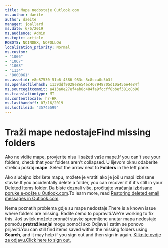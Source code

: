 ```yaml
---
title: Mapa nedostaje Outlook.com
ms.author: daeite
author: daeite
manager: joallard
ms.date: 6/6/2019
ms.audience: Admin
ms.topic: article
ROBOTS: NOINDEX, NOFOLLOW
localization_priority: Normal
ms.custom:
- "1066"
- "1067"
- "1068"
- "1134"
- "8000061"
ms.assetid: e8e87530-51b6-4386-983c-8c8cca0c5b3f
ms.openlocfilehash: 1139ddf9028e8e54ec467948705d10a456e4e84f
ms.sourcegitcommit: a413a0e27ef4ab8c484fa9fccff8bbef381c8b96
ms.translationtype: MT
ms.contentlocale: hr-HR
ms.lasthandoff: 07/16/2019
ms.locfileid: "35745599"
---
```

# <a name="find-missing-folders"></a><span data-ttu-id="623a1-102">Traži mape nedostaje</span><span class="sxs-lookup"><span data-stu-id="623a1-102">Find missing folders</span></span>

<span data-ttu-id="623a1-103">Ako ne vidite mape, provjerite nisu li sažeti vaše mape.</span><span class="sxs-lookup"><span data-stu-id="623a1-103">If you can't see your folders, check that your folders aren't collapsed.</span></span> <span data-ttu-id="623a1-104">U lijevom oknu odaberite strelicu pokraj **mape** .</span><span class="sxs-lookup"><span data-stu-id="623a1-104">Select the arrow next to **Folders** in the left pane.</span></span>
  
<span data-ttu-id="623a1-105">Ako slučajno izbrišete mapu, možete je vratiti ako je još u mapi Izbrisane stavke.</span><span class="sxs-lookup"><span data-stu-id="623a1-105">If you accidentally delete a folder, you can recover it if it's still in your Deleted Items folder.</span></span> <span data-ttu-id="623a1-106">Da biste doznali više, pročitajte [vraćanja izbrisane poruke e-pošte u Outlook.com](https://support.office.com/article/cf06ab1b-ae0b-418c-a4d9-4e895f83ed50?wt.mc_id=Office_Outlook_com_Alchemy).</span><span class="sxs-lookup"><span data-stu-id="623a1-106">To learn more, read [Restoring deleted email messages in Outlook.com](https://support.office.com/article/cf06ab1b-ae0b-418c-a4d9-4e895f83ed50?wt.mc_id=Office_Outlook_com_Alchemy).</span></span>
  
<span data-ttu-id="623a1-107">Nema poznatih problema gdje su mape nedostaje.</span><span class="sxs-lookup"><span data-stu-id="623a1-107">There is a known issue where folders are missing.</span></span> <span data-ttu-id="623a1-108">Radite ćemo to popraviti.</span><span class="sxs-lookup"><span data-stu-id="623a1-108">We're working to fix this.</span></span> <span data-ttu-id="623a1-109">Još uvijek možete pronaći stavke spremljene unutar mapa nedostaje pomoću **pretraživanja**i mogu pomoći ako Odjava i zatim se ponovo prijaviti.</span><span class="sxs-lookup"><span data-stu-id="623a1-109">You can still find items saved within the missing folders using **Search**, and it may help if you sign out and then sign in again.</span></span> [<span data-ttu-id="623a1-110">Kliknite ovdje za odjavu.</span><span class="sxs-lookup"><span data-stu-id="623a1-110">Click here to sign out.</span></span>](https://login.live.com/logout.srf)
